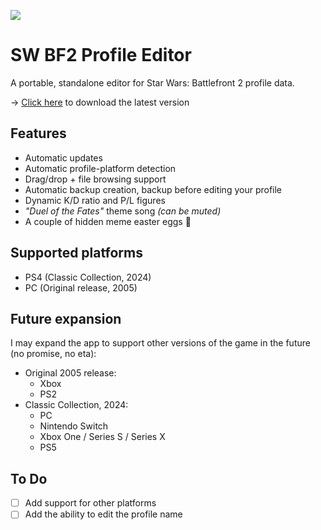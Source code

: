 ![](https://i.ibb.co/XrYpgddX/Screen.png)

# SW BF2 Profile Editor
A portable, standalone editor for Star Wars: Battlefront 2 profile data.

→ [Click here](https://raw.githubusercontent.com/Jek47/SW-BF2-Profile-Editor/main/bin/Release/net6.0-windows/publish/win-x86/SW%20BF2%20Profile%20Editor.exe) to download the latest version 

## Features
- Automatic updates
- Automatic profile-platform detection
- Drag/drop + file browsing support
- Automatic backup creation, backup before editing your profile
- Dynamic K/D ratio and P/L figures
- _"Duel of the Fates"_ theme song _(can be muted)_
- A couple of hidden meme easter eggs 👀

## Supported platforms 
  - PS4 (Classic Collection, 2024)
  - PC (Original release, 2005) 

## Future expansion
I may expand the app to support other versions of the game in the future (no promise, no eta):
  - Original 2005 release:
      - Xbox
      - PS2
  - Classic Collection, 2024:
      - PC
      - Nintendo Switch
      - Xbox One / Series S / Series X
      - PS5

## To Do
- [ ] Add support for other platforms
- [ ] Add the ability to edit the profile name
